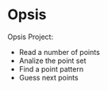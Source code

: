 # Opsis
Opsis Project:
- Read a number of points
- Analize the point set
- Find a point pattern
- Guess next points
